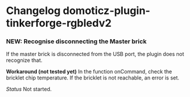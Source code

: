 # Changelog domoticz-plugin-tinkerforge-rgbledv2
  
### NEW: Recognise disconnecting the Master brick
If the master brick is disconnected from the USB port, the plugin does not recognize that.

**Workaround (not tested yet)**
In the function onCommand, check the bricklet chip temperature.
If the bricklet is not reachable, an error is set.

_Status_
Not started.
